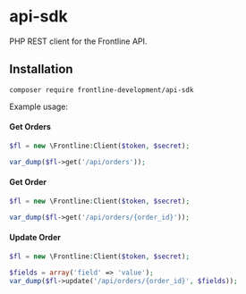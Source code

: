 # api-sdk

PHP REST client for the Frontline API.

## Installation
```composer require frontline-development/api-sdk```

Example usage:

#### Get Orders
```php
$fl = new \Frontline:Client($token, $secret);

var_dump($fl->get('/api/orders'));
```

#### Get Order
```php
$fl = new \Frontline:Client($token, $secret);

var_dump($fl->get('/api/orders/{order_id}'));
```

#### Update Order
```php
$fl = new \Frontline:Client($token, $secret);

$fields = array('field' => 'value');
var_dump($fl->update('/api/orders/{order_id}', $fields));
